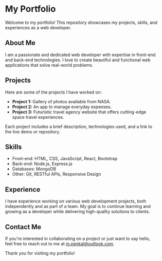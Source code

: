 # My Portfolio

Welcome to my portfolio! This repository showcases my projects, skills, and experiences as a web developer.

## About Me

I am a passionate and dedicated web developer with expertise in front-end and back-end technologies. I love to create beautiful and functional web applications that solve real-world problems.

## Projects

Here are some of the projects I have worked on:

- **Project 1:** Gallery of photos available from NASA.
- **Project 2:** An app to manage everyday expenses.
- **Project 3:** Futuristic travel agency website that offers cutting-edge space travel experiences.

Each project includes a brief description, technologies used, and a link to the live demo or repository.

## Skills

- Front-end: HTML, CSS, JavaScript, React, Bootstrap
- Back-end: Node.js, Express.js
- Databases: MongoDB
- Other: Git, RESTful APIs, Responsive Design

## Experience

I have experience working on various web development projects, both independently and as part of a team. My goal is to continue learning and growing as a developer while delivering high-quality solutions to clients.

## Contact Me

If you're interested in collaborating on a project or just want to say hello, feel free to reach out to me at [m.penkal@outlook.com](mailto:m.penkal@outlook.com).

Thank you for visiting my portfolio!
